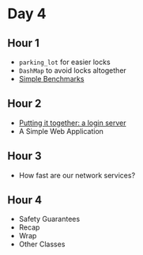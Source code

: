 
# Day 4

## Hour 1

* `parking_lot` for easier locks
* `DashMap` to avoid locks altogether
* [Simple Benchmarks](./hour1/benchmarks.md)

## Hour 2

* [Putting it together: a login server](./hour1/tcp_login.md)
* A Simple Web Application

## Hour 3

* How fast are our network services?

## Hour 4

* Safety Guarantees
* Recap
* Wrap
* Other Classes
